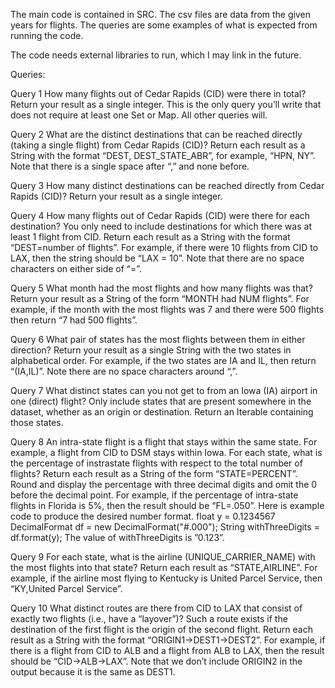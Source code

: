 The main code is contained in SRC.
The csv files are data from the given years for flights.
The queries are some examples of what is expected from running the code.

The code needs external libraries to run, which I may link in the future.

Queries:

Query 1
How many flights out of Cedar Rapids (CID) were there in total? Return your result as a single integer.
This is the only query you’ll write that does not require at least one Set or Map. All other queries will.

Query 2
What are the distinct destinations that can be reached directly (taking a single flight) from Cedar
Rapids (CID)? Return each result as a String with the format “DEST, DEST_STATE_ABR”, for
example, “HPN, NY”. Note that there is a single space after “,” and none before.

Query 3
How many distinct destinations can be reached directly from Cedar Rapids (CID)? Return your result
as a single integer.

Query 4
How many flights out of Cedar Rapids (CID) were there for each destination? You only need to include
destinations for which there was at least 1 flight from CID. Return each result as a String with the
format “DEST=number of flights”. For example, if there were 10 flights from CID to LAX, then the string
should be “LAX = 10”. Note that there are no space characters on either side of “=”.

Query 5
What month had the most flights and how many flights was that? Return your result as a String of
the form “MONTH had NUM flights”. For example, if the month with the most flights was 7 and there
were 500 flights then return “7 had 500 flights”.

Query 6
What pair of states has the most flights between them in either direction? Return your result as a
single String with the two states in alphabetical order. For example, if the two states are IA and IL,
then return “(IA,IL)”. Note there are no space characters around “,”.

Query 7
What distinct states can you not get to from an Iowa (IA) airport in one (direct) flight? Only include
states that are present somewhere in the dataset, whether as an origin or destination. Return an
Iterable<String> containing those states.

Query 8
An intra-state flight is a flight that stays within the same state. For example, a flight from CID to DSM
stays within Iowa. For each state, what is the percentage of instrastate flights with respect to the total
number of flights? Return each result as a String of the form “STATE=PERCENT”. Round and display
the percentage with three decimal digits and omit the 0 before the decimal point. For example, if the
percentage of intra-state flights in Florida is 5%, then the result should be “FL=.050”. Here is example
code to produce the desired number format.
float y = 0.1234567
DecimalFormat df = new DecimalFormat("#.000");
String withThreeDigits = df.format(y);
The value of withThreeDigits is ”0.123”.

Query 9
For each state, what is the airline (UNIQUE_CARRIER_NAME) with the most flights into that state?
Return each result as “STATE,AIRLINE”. For example, if the airline most flying to Kentucky is United
Parcel Service, then “KY,United Parcel Service”.

Query 10
What distinct routes are there from CID to LAX that consist of exactly two flights (i.e., have a
“layover”)? Such a route exists if the destination of the first flight is the origin of the second flight.
Return each result as a String with the format “ORIGIN1->DEST1->DEST2”. For example, if there is a
flight from CID to ALB and a flight from ALB to LAX, then the result should be “CID->ALB->LAX”. Note
that we don’t include ORIGIN2 in the output because it is the same as DEST1.
